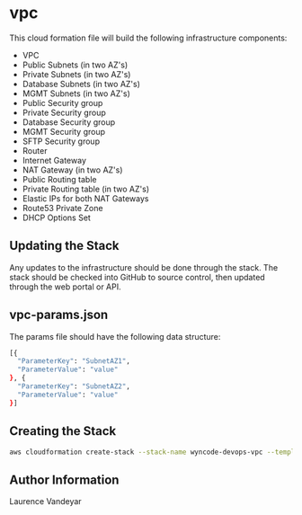 vpc
=========

This cloud formation file will build the following infrastructure components:

- VPC
- Public Subnets (in two AZ's)
- Private Subnets (in two AZ's)
- Database Subnets (in two AZ's)
- MGMT Subnets (in two AZ's)
- Public Security group
- Private Security group
- Database Security group
- MGMT Security group
- SFTP Security group
- Router
- Internet Gateway
- NAT Gateway (in two AZ's)
- Public Routing table
- Private Routing table (in two AZ's)
- Elastic IPs for both NAT Gateways
- Route53 Private Zone
- DHCP Options Set

Updating the Stack
------------

Any updates to the infrastructure should be done through the stack. The stack should be checked into GitHub to source control, then updated through the web portal or API.

vpc-params.json
------------

The params file should have the following data structure:

```sh
[{
  "ParameterKey": "SubnetAZ1",
  "ParameterValue": "value"
}, {
  "ParameterKey": "SubnetAZ2",
  "ParameterValue": "value"
}]

```

Creating the Stack
------------
```sh
aws cloudformation create-stack --stack-name wyncode-devops-vpc --template-body file://vpc.json --parameters file://vpc-params.json --profile PROFILENAME
```

Author Information
------------------

Laurence Vandeyar
